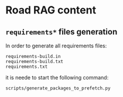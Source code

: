 # Road RAG content

## `requirements*` files generation

In order to generate all requirements files:

```
requirements-build.in
requirements-build.txt
requirements.txt
```

it is neede to start the following command:

```bash
scripts/generate_packages_to_prefetch.py
```
